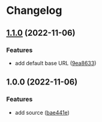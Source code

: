 # Changelog

## [1.1.0](https://github.com/eduardoboucas/netlify-changelog-redirects/compare/v1.0.0...v1.1.0) (2022-11-06)


### Features

* add default base URL ([9ea8633](https://github.com/eduardoboucas/netlify-changelog-redirects/commit/9ea8633af7c4fd789a262b401e92292859e89620))

## 1.0.0 (2022-11-06)


### Features

* add source ([bae441e](https://github.com/eduardoboucas/netlify-changelog-redirects/commit/bae441e9183e7579f4e63fc42f2b5b8a595a1b85))

